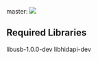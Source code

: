 master: ![](https://github.com/evan1026/blink1-control/workflows/C/C++%20CI/badge.svg?branch=master)

Required Libraries
------------------
libusb-1.0.0-dev libhidapi-dev
